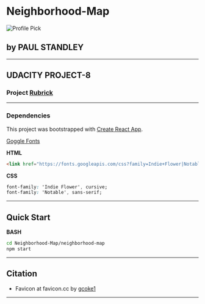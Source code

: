 # Neighborhood-Map

![Profile Pick](http://res.cloudinary.com/pieol2/image/upload/v1516543296/profile-small.png)

## by **__PAUL STANDLEY__**

---

## UDACITY PROJECT-8

### Project __[Rubrick](https://review.udacity.com/#!/rubrics/1351/view)__

---

### Dependencies

This project was bootstrapped with [Create React App](https://github.com/facebookincubator/create-react-app).

[Goggle Fonts](https://fonts.google.com/?selection.family=Indie+Flower|Notable)

**HTML**

```HTML
<link href="https://fonts.googleapis.com/css?family=Indie+Flower|Notable" rel="stylesheet">
```

**CSS**

```CSS
font-family: 'Indie Flower', cursive;
font-family: 'Notable', sans-serif;
```

---

## Quick Start

**BASH**

```BASH
cd Neighborhood-Map/neighborhood-map
npm start
```

---

## Citation

* Favicon at favicon.cc by [gcoke1](https://www.favicon.cc/?action=icon&file_id=873941)

---